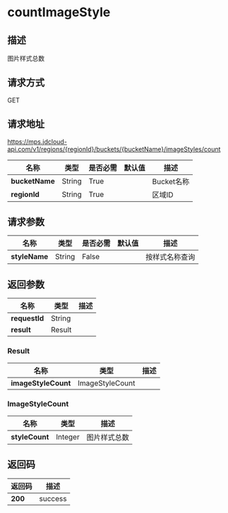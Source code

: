 # countImageStyle


## 描述
图片样式总数

## 请求方式
GET

## 请求地址
https://mps.jdcloud-api.com/v1/regions/{regionId}/buckets/{bucketName}/imageStyles/count

|名称|类型|是否必需|默认值|描述|
|---|---|---|---|---|
|**bucketName**|String|True||Bucket名称|
|**regionId**|String|True||区域ID|

## 请求参数
|名称|类型|是否必需|默认值|描述|
|---|---|---|---|---|
|**styleName**|String|False||按样式名称查询|


## 返回参数
|名称|类型|描述|
|---|---|---|
|**requestId**|String||
|**result**|Result||


### Result
|名称|类型|描述|
|---|---|---|
|**imageStyleCount**|ImageStyleCount||
### ImageStyleCount
|名称|类型|描述|
|---|---|---|
|**styleCount**|Integer|图片样式总数|

## 返回码
|返回码|描述|
|---|---|
|**200**|success|
